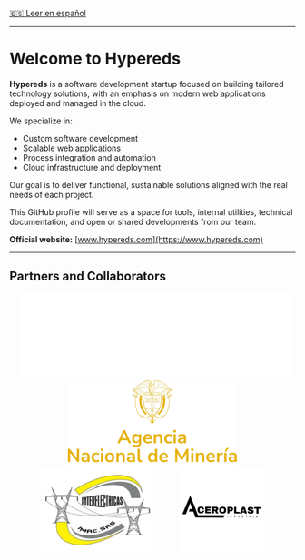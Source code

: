 [🇪🇸 Leer en español](README.es.md)

---

# Welcome to Hypereds

**Hypereds** is a software development startup focused on building tailored technology solutions, with an emphasis on modern web applications deployed and managed in the cloud.

We specialize in:

- Custom software development 
- Scalable web applications 
- Process integration and automation 
- Cloud infrastructure and deployment 

Our goal is to deliver functional, sustainable solutions aligned with the real needs of each project.

This GitHub profile will serve as a space for tools, internal utilities, technical documentation, and open or shared developments from our team.

**Official website:** [www.hypereds.com](https://www.hypereds.com)

---

## Partners and Collaborators

<p align="center">
  <img src="./enterpises-logos/UPTC-logo.png" alt="UPTC" height="150" style="margin: 0 20px;" />
  <img src="./enterpises-logos/ANM-Logo.png" alt="ANM" height="150" style="margin: 0 20px;" />
  <img src="./enterpises-logos/Imac-logo.png" alt="Imac" height="150" style="margin: 0 20px;" />
  <img src="./enterpises-logos/AceroPlast-logo.png" alt="AceroPlast" height="150" style="margin: 0 20px;" />
</p>
